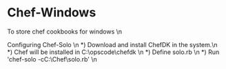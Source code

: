 # Chef-Windows
To store chef cookbooks for windows \n

Configuring Chef-Solo \n
*) Download and install ChefDK in the system.\n
*) Chef will be installed in C:\opscode\chefdk \n
*) Define solo.rb \n
*) Run 'chef-solo -cC:\Chef\solo.rb' \n
